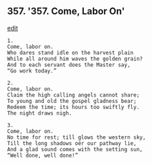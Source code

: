 
## 357.  '357. Come, Labor On'
[edit](https://docs.google.com/document/d/19PV5Z3BKaMVEo0R7WIJ57HtPl5yoHsse/edit?mode=html)






    1.
    Come, labor on.
    Who dares stand idle on the harvest plain
    While all around him waves the golden grain?
    And to each servant does the Master say,
    “Go work today.”

    2.
    Come, labor on.
    Claim the high calling angels cannot share;
    To young and old the gospel gladness bear;
    Redeem the time; its hours too swiftly fly.
    The night draws nigh.

    3.
    Come, labor on.
    No time for rest; till glows the western sky,
    Till the long shadows oér our pathway lie,
    And a glad sound comes with the setting sun,
    “Well done, well done!”
